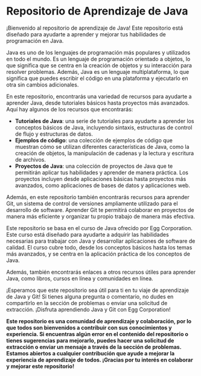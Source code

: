 # Repositorio de Aprendizaje de Java

¡Bienvenido al repositorio de aprendizaje de Java! Este repositorio está diseñado para ayudarte a aprender y mejorar tus habilidades de programación en Java.

Java es uno de los lenguajes de programación más populares y utilizados en todo el mundo. Es un lenguaje de programación orientado a objetos, lo que significa que se centra en la creación de objetos y su interacción para resolver problemas. Además, Java es un lenguaje multiplataforma, lo que significa que puedes escribir el código en una plataforma y ejecutarlo en otra sin cambios adicionales.

En este repositorio, encontrarás una variedad de recursos para ayudarte a aprender Java, desde tutoriales básicos hasta proyectos más avanzados. Aquí hay algunos de los recursos que encontrarás:

-   **Tutoriales de Java**: una serie de tutoriales para ayudarte a aprender los conceptos básicos de Java, incluyendo sintaxis, estructuras de control de flujo y estructuras de datos.
-   **Ejemplos de código**: una colección de ejemplos de código que muestran cómo se utilizan diferentes características de Java, como la creación de objetos, la manipulación de cadenas y la lectura y escritura de archivos.
-   **Proyectos de Java**: una colección de proyectos de Java que te permitirán aplicar tus habilidades y aprender de manera práctica. Los proyectos incluyen desde aplicaciones básicas hasta proyectos más avanzados, como aplicaciones de bases de datos y aplicaciones web.

Además, en este repositorio también encontrarás recursos para aprender Git, un sistema de control de versiones ampliamente utilizado para el desarrollo de software. Aprender Git te permitirá colaborar en proyectos de manera más eficiente y organizar tu propio trabajo de manera más efectiva.

Este repositorio se basa en el curso de Java ofrecido por Egg Corporation. Este curso está diseñado para ayudarte a adquirir las habilidades necesarias para trabajar con Java y desarrollar aplicaciones de software de calidad. El curso cubre todo, desde los conceptos básicos hasta los temas más avanzados, y se centra en la aplicación práctica de los conceptos de Java.

Además, también encontrarás enlaces a otros recursos útiles para aprender Java, como libros, cursos en línea y comunidades en línea.

¡Esperamos que este repositorio sea útil para ti en tu viaje de aprendizaje de Java y Git! Si tienes alguna pregunta o comentario, no dudes en compartirlo en la sección de problemas o enviar una solicitud de extracción. ¡Disfruta aprendiendo Java y Git con Egg Corporation!

**Este repositorio es una comunidad de aprendizaje y colaboración, por lo que todos son bienvenidos a contribuir con sus conocimientos y experiencia. Si encuentras algún error en el contenido del repositorio o tienes sugerencias para mejorarlo, puedes hacer una solicitud de extracción o enviar un mensaje a través de la sección de problemas. Estamos abiertos a cualquier contribución que ayude a mejorar la experiencia de aprendizaje de todos. ¡Gracias por tu interés en colaborar y mejorar este repositorio!**